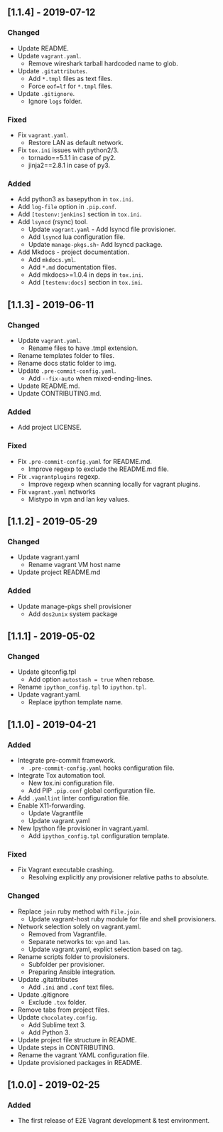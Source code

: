 ## [1.1.4] - 2019-07-12
### Changed

- Update README.
- Update ``vagrant.yaml``.
  - Remove wireshark tarball hardcoded name to glob.
- Update ``.gitattributes``.
  - Add ``*.tmpl`` files as text files.
  - Force ``eof=lf`` for ``*.tmpl`` files.
- Update ``.gitignore``.
  - Ignore ``logs`` folder.

### Fixed

- Fix ``vagrant.yaml``.
  - Restore LAN as default network.
- Fix ``tox.ini`` issues with python2/3.
  - tornado==5.1.1 in case of py2.
  - jinja2==2.8.1 in case of py3.

### Added

- Add python3 as basepython in ``tox.ini``.
- Add ``log-file`` option in ``.pip.conf``.
- Add ``[testenv:jenkins]`` section in ``tox.ini``.
- Add ``lsyncd`` (rsync) tool.
  - Update ``vagrant.yaml`` - Add lsyncd file provisioner.
  - Add ``lsyncd`` lua configuration file.
  - Update ``manage-pkgs.sh``- Add lsyncd package.
- Add Mkdocs - project documentation.
  - Add ``mkdocs.yml``.
  - Add ``*.md`` documentation files.
  - Add mkdocs>=1.0.4 in deps in ``tox.ini``.
  - Add ``[testenv:docs]`` section in ``tox.ini``.

## [1.1.3] - 2019-06-11
### Changed

- Update ``vagrant.yaml``.
  - Rename files to have .tmpl extension.
- Rename templates folder to files.
- Rename docs static folder to img.
- Update ``.pre-commit-config.yaml``.
  - Add ``--fix-auto`` when mixed-ending-lines.
- Update README.md.
- Update CONTRIBUTING.md.

### Added

- Add project LICENSE.

### Fixed

- Fix ``.pre-commit-config.yaml`` for README.md.
  - Improve regexp to exclude the README.md file.
- Fix ``.vagrantplugins`` regexp.
  - Improve regexp when scanning locally for vagrant plugins.
- Fix ``vagrant.yaml`` networks
  - Mistypo in vpn and lan key values.

## [1.1.2] - 2019-05-29
### Changed

- Update vagrant.yaml
  - Rename vagrant VM host name
- Update project README.md

### Added

- Update manage-pkgs shell provisioner
  - Add ``dos2unix`` system package

## [1.1.1] - 2019-05-02
### Changed

- Update gitconfig.tpl
  - Add option ``autostash = true`` when rebase.
- Rename ``ipython_config.tpl`` to ``ipython.tpl``.
- Update vagrant.yaml.
  - Replace ipython template name.

## [1.1.0] - 2019-04-21
### Added

- Integrate pre-commit framework.
  - ``.pre-commit-config.yaml`` hooks configuration file.
- Integrate Tox automation tool.
  - New tox.ini configuration file.
  - Add PIP ``.pip.conf`` global configuration file.
- Add ``.yamllint`` linter configuration file.
- Enable X11-forwarding.
  - Update Vagrantfile
  - Update vagrant.yaml
- New Ipython file provisioner in vagrant.yaml.
  - Add ``ipython_config.tpl`` configuration template.

### Fixed

- Fix Vagrant executable crashing.
  - Resolving explicitly any provisioner relative paths to absolute.

### Changed

- Replace ``join`` ruby method with ``File.join``.
  - Update vagrant-host ruby module for file and shell provisioners.
- Network selection solely on vagrant.yaml.
  - Removed from Vagrantfile.
  - Separate networks to: ``vpn`` and ``lan``.
  - Update vagrant.yaml, explict selection based on tag.
- Rename scripts folder to provisioners.
  - Subfolder per provisioner.
  - Preparing Ansible integration.
- Update .gitattributes
  - Add ``.ini`` and ``.conf`` text files.
- Update .gitignore
  - Exclude ``.tox`` folder.
- Remove tabs from project files.
- Update ``chocolatey.config``.
  - Add Sublime text 3.
  - Add Python 3.
- Update project file structure in README.
- Update steps in CONTRIBUTING.
- Rename the vagrant YAML configuration file.
- Update provisioned packages in README.

## [1.0.0] - 2019-02-25
### Added
- The first release of E2E Vagrant development & test environment.
